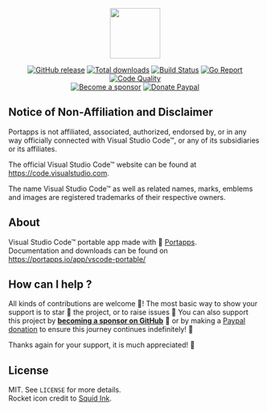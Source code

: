 <p align="center"><a href="https://portapps.io/app/vscode-portable/" target="_blank"><img width="100" src="https://github.com/portapps/vscode-portable/blob/master/res/papp.png"></a></p>

<p align="center">
  <a href="https://portapps.io/app/vscode-portable/#download"><img src="https://img.shields.io/github/release/portapps/vscode-portable.svg?style=flat-square" alt="GitHub release"></a>
  <a href="https://portapps.io/app/vscode-portable/#download"><img src="https://img.shields.io/github/downloads/portapps/vscode-portable/total.svg?style=flat-square" alt="Total downloads"></a>
  <a href="https://travis-ci.com/portapps/vscode-portable"><img src="https://img.shields.io/travis/com/portapps/vscode-portable/master.svg?style=flat-square" alt="Build Status"></a>
  <a href="https://goreportcard.com/report/github.com/portapps/vscode-portable"><img src="https://goreportcard.com/badge/github.com/portapps/vscode-portable?style=flat-square" alt="Go Report"></a>
  <a href="https://app.codacy.com/gh/portapps/vscode-portable"><img src="https://img.shields.io/codacy/grade/0f8383fe240048b49444000867f6e7cd.svg?style=flat-square" alt="Code Quality"></a>
  <br /><a href="https://github.com/sponsors/crazy-max"><img src="https://img.shields.io/badge/sponsor-crazy--max-181717.svg?logo=github&style=flat-square" alt="Become a sponsor"></a>
  <a href="https://www.paypal.me/crazyws"><img src="https://img.shields.io/badge/donate-paypal-00457c.svg?logo=paypal&style=flat-square" alt="Donate Paypal"></a>
</p>

## Notice of Non-Affiliation and Disclaimer

Portapps is not affiliated, associated, authorized, endorsed by, or in any way officially connected with Visual Studio Code™, or any of its subsidiaries or its affiliates.

The official Visual Studio Code™ website can be found at https://code.visualstudio.com.

The name Visual Studio Code™ as well as related names, marks, emblems and images are registered trademarks of their respective owners.

## About

Visual Studio Code™ portable app made with 🚀 [Portapps](https://portapps.io).<br />
Documentation and downloads can be found on https://portapps.io/app/vscode-portable/

## How can I help ?

All kinds of contributions are welcome :raised_hands:! The most basic way to show your support is to star :star2: the project, or to raise issues :speech_balloon: You can also support this project by [**becoming a sponsor on GitHub**](https://github.com/sponsors/crazy-max) :clap: or by making a [Paypal donation](https://www.paypal.me/crazyws) to ensure this journey continues indefinitely! :rocket:

Thanks again for your support, it is much appreciated! :pray:

## License

MIT. See `LICENSE` for more details.<br />
Rocket icon credit to [Squid Ink](http://thesquid.ink).
